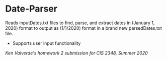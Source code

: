 # Date-Parser
Reads inputDates.txt files to find, parse, and extract dates in (January 1, 2020) format to output as (1/1/2020) format
in a brand new parsedDates.txt file.
- Supports user input functionality

*Ken Valverde's homework 2 submission for CIS 2348, Summer 2020*
